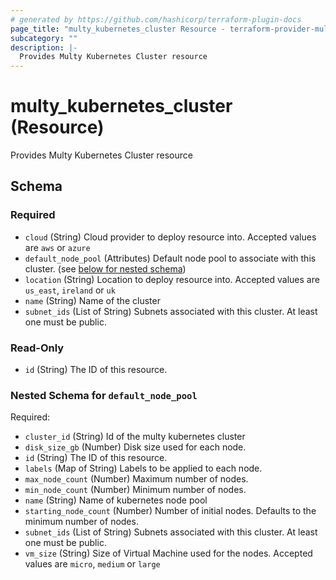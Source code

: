 ```yaml
---
# generated by https://github.com/hashicorp/terraform-plugin-docs
page_title: "multy_kubernetes_cluster Resource - terraform-provider-multy"
subcategory: ""
description: |-
  Provides Multy Kubernetes Cluster resource
---
```


# multy_kubernetes_cluster (Resource)

Provides Multy Kubernetes Cluster resource



<!-- schema generated by tfplugindocs -->
## Schema

### Required

- `cloud` (String) Cloud provider to deploy resource into. Accepted values are `aws` or `azure`
- `default_node_pool` (Attributes) Default node pool to associate with this cluster. (see [below for nested schema](#nestedatt--default_node_pool))
- `location` (String) Location to deploy resource into. Accepted values are `us_east`, `ireland` or `uk`
- `name` (String) Name of the cluster
- `subnet_ids` (List of String) Subnets associated with this cluster. At least one must be public.

### Read-Only

- `id` (String) The ID of this resource.

<a id="nestedatt--default_node_pool"></a>
### Nested Schema for `default_node_pool`

Required:

- `cluster_id` (String) Id of the multy kubernetes cluster
- `disk_size_gb` (Number) Disk size used for each node.
- `id` (String) The ID of this resource.
- `labels` (Map of String) Labels to be applied to each node.
- `max_node_count` (Number) Maximum number of nodes.
- `min_node_count` (Number) Minimum number of nodes.
- `name` (String) Name of kubernetes node pool
- `starting_node_count` (Number) Number of initial nodes. Defaults to the minimum number of nodes.
- `subnet_ids` (List of String) Subnets associated with this cluster. At least one must be public.
- `vm_size` (String) Size of Virtual Machine used for the nodes. Accepted values are `micro`, `medium` or `large`


